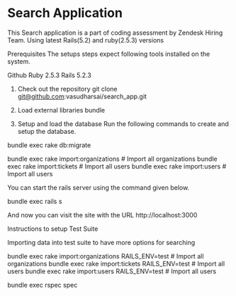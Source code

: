 Search Application
=====================

This Search application is a part of coding assessment by Zendesk Hiring Team. Using latest Rails(5.2) and ruby(2.5.3)
versions


Prerequisites
The setups steps expect following tools installed on the system.

Github
Ruby 2.5.3
Rails 5.2.3

1. Check out the repository
git clone git@github.com:vasudharsai/search_app.git

2. Load external libraries
bundle

3. Setup and load the database
Run the following commands to create and setup the database.

bundle exec rake db:migrate

bundle exec rake import:organizations               # Import all organizations
bundle exec rake import:tickets                     # Import all users
bundle exec rake import:users                       # Import all users

You can start the rails server using the command given below.

bundle exec rails s

And now you can visit the site with the URL http://localhost:3000


Instructions to setup Test Suite

Importing data into test suite to have more options for searching

bundle exec rake import:organizations RAILS_ENV=test              # Import all organizations
bundle exec rake import:tickets RAILS_ENV=test                    # Import all users
bundle exec rake import:users RAILS_ENV=test                      # Import all users

bundle exec rspec spec 
